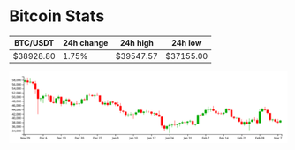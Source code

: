 # Bitcoin Stats

BTC/USDT|24h change|24h high|24h low|
|---|---|---|---|
|$38928.80|1.75%|$39547.57|$37155.00|

<img src="./chart.svg">
